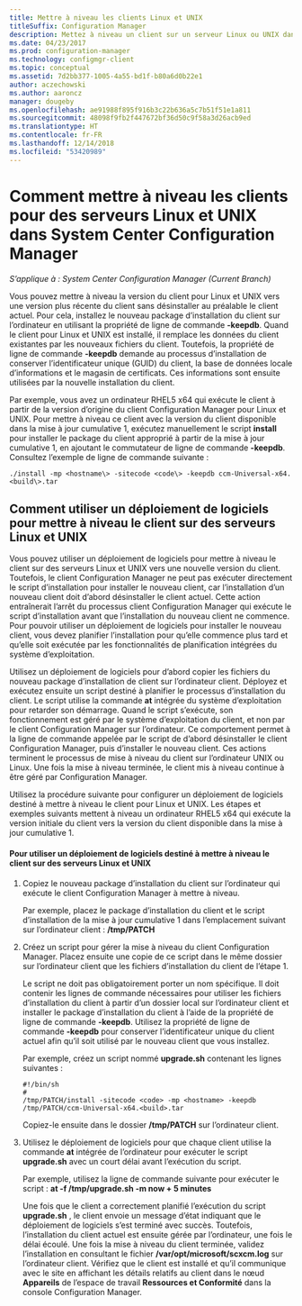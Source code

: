 ```yaml
---
title: Mettre à niveau les clients Linux et UNIX
titleSuffix: Configuration Manager
description: Mettez à niveau un client sur un serveur Linux ou UNIX dans System Center Configuration Manager.
ms.date: 04/23/2017
ms.prod: configuration-manager
ms.technology: configmgr-client
ms.topic: conceptual
ms.assetid: 7d2bb377-1005-4a55-bd1f-b80a6d0b22e1
author: aczechowski
ms.author: aaroncz
manager: dougeby
ms.openlocfilehash: ae91988f895f916b3c22b636a5c7b51f51e1a811
ms.sourcegitcommit: 48098f9fb2f447672bf36d50c9f58a3d26acb9ed
ms.translationtype: HT
ms.contentlocale: fr-FR
ms.lasthandoff: 12/14/2018
ms.locfileid: "53420989"
---
```

# <a name="how-to-upgrade-clients-for-linux-and-unix-servers-in-system-center-configuration-manager"></a>Comment mettre à niveau les clients pour des serveurs Linux et UNIX dans System Center Configuration Manager

*S’applique à : System Center Configuration Manager (Current Branch)*

Vous pouvez mettre à niveau la version du client pour Linux et UNIX vers une version plus récente du client sans désinstaller au préalable le client actuel. Pour cela, installez le nouveau package d’installation du client sur l’ordinateur en utilisant la propriété de ligne de commande **-keepdb**. Quand le client pour Linux et UNIX est installé, il remplace les données du client existantes par les nouveaux fichiers du client. Toutefois, la propriété de ligne de commande **-keepdb** demande au processus d’installation de conserver l’identificateur unique (GUID) du client, la base de données locale d’informations et le magasin de certificats. Ces informations sont ensuite utilisées par la nouvelle installation du client.  

 Par exemple, vous avez un ordinateur RHEL5 x64 qui exécute le client à partir de la version d’origine du client Configuration Manager pour Linux et UNIX. Pour mettre à niveau ce client avec la version du client disponible dans la mise à jour cumulative 1, exécutez manuellement le script **install** pour installer le package du client approprié à partir de la mise à jour cumulative 1, en ajoutant le commutateur de ligne de commande **-keepdb**. Consultez l’exemple de ligne de commande suivante :  

`./install -mp <hostname\> -sitecode <code\> -keepdb ccm-Universal-x64.<build\>.tar`  



## <a name="how-to-use-a-software-deployment-to-upgrade-the-client-on-linux-and-unix-servers"></a>Comment utiliser un déploiement de logiciels pour mettre à niveau le client sur des serveurs Linux et UNIX  
 Vous pouvez utiliser un déploiement de logiciels pour mettre à niveau le client sur des serveurs Linux et UNIX vers une nouvelle version du client. Toutefois, le client Configuration Manager ne peut pas exécuter directement le script d’installation pour installer le nouveau client, car l’installation d’un nouveau client doit d’abord désinstaller le client actuel. Cette action entraînerait l’arrêt du processus client Configuration Manager qui exécute le script d’installation avant que l’installation du nouveau client ne commence. Pour pouvoir utiliser un déploiement de logiciels pour installer le nouveau client, vous devez planifier l’installation pour qu’elle commence plus tard et qu’elle soit exécutée par les fonctionnalités de planification intégrées du système d’exploitation.  

 Utilisez un déploiement de logiciels pour d’abord copier les fichiers du nouveau package d’installation de client sur l’ordinateur client. Déployez et exécutez ensuite un script destiné à planifier le processus d’installation du client. Le script utilise la commande **at** intégrée du système d’exploitation pour retarder son démarrage. Quand le script s’exécute, son fonctionnement est géré par le système d’exploitation du client, et non par le client Configuration Manager sur l’ordinateur. Ce comportement permet à la ligne de commande appelée par le script de d’abord désinstaller le client Configuration Manager, puis d’installer le nouveau client. Ces actions terminent le processus de mise à niveau du client sur l’ordinateur UNIX ou Linux. Une fois la mise à niveau terminée, le client mis à niveau continue à être géré par Configuration Manager.  

 Utilisez la procédure suivante pour configurer un déploiement de logiciels destiné à mettre à niveau le client pour Linux et UNIX. Les étapes et exemples suivants mettent à niveau un ordinateur RHEL5 x64 qui exécute la version initiale du client vers la version du client disponible dans la mise à jour cumulative 1.  

#### <a name="to-use-a-software-deployment-to-upgrade-the-client-on-linux-and-unix-servers"></a>Pour utiliser un déploiement de logiciels destiné à mettre à niveau le client sur des serveurs Linux et UNIX  

1. Copiez le nouveau package d’installation du client sur l’ordinateur qui exécute le client Configuration Manager à mettre à niveau.  

    Par exemple, placez le package d’installation du client et le script d’installation de la mise à jour cumulative 1 dans l’emplacement suivant sur l’ordinateur client : **/tmp/PATCH**  

2. Créez un script pour gérer la mise à niveau du client Configuration Manager. Placez ensuite une copie de ce script dans le même dossier sur l’ordinateur client que les fichiers d’installation du client de l’étape 1.  

    Le script ne doit pas obligatoirement porter un nom spécifique. Il doit contenir les lignes de commande nécessaires pour utiliser les fichiers d’installation du client à partir d’un dossier local sur l’ordinateur client et installer le package d’installation du client à l’aide de la propriété de ligne de commande **-keepdb**. Utilisez la propriété de ligne de commande **-keepdb** pour conserver l’identificateur unique du client actuel afin qu’il soit utilisé par le nouveau client que vous installez.  

    Par exemple, créez un script nommé **upgrade.sh** contenant les lignes suivantes :  

   ```  
   #!/bin/sh  
   #  
   /tmp/PATCH/install -sitecode <code> -mp <hostname> -keepdb /tmp/PATCH/ccm-Universal-x64.<build>.tar  

   ```  

    Copiez-le ensuite dans le dossier **/tmp/PATCH** sur l’ordinateur client.

3. Utilisez le déploiement de logiciels pour que chaque client utilise la commande **at** intégrée de l’ordinateur pour exécuter le script **upgrade.sh** avec un court délai avant l’exécution du script.  

    Par exemple, utilisez la ligne de commande suivante pour exécuter le script : **at -f /tmp/upgrade.sh -m now + 5 minutes**  

   Une fois que le client a correctement planifié l’exécution du script **upgrade.sh** , le client envoie un message d’état indiquant que le déploiement de logiciels s’est terminé avec succès. Toutefois, l’installation du client actuel est ensuite gérée par l’ordinateur, une fois le délai écoulé. Une fois la mise à niveau du client terminée, validez l’installation en consultant le fichier **/var/opt/microsoft/scxcm.log** sur l’ordinateur client. Vérifiez que le client est installé et qu’il communique avec le site en affichant les détails relatifs au client dans le nœud **Appareils** de l’espace de travail **Ressources et Conformité** dans la console Configuration Manager.  
